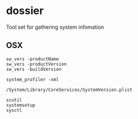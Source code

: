 dossier
=======

Tool set for gathering system infomation

## OSX

```
sw_vers -productName
sw_vers -productVersion
sw_vers -buildVersion
```

```
system_profiler -xml
```

```
/System/Library/CoreServices/SystemVersion.plist
```

```
scutil
systemsetup
sysctl

```

